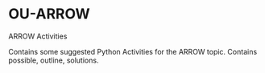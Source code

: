 # OU-ARROW
ARROW Activities

Contains some suggested Python Activities for the ARROW topic. Contains possible, outline, solutions.
